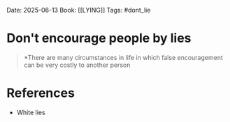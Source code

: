 Date: 2025-06-13
Book: [[LYING]]
Tags:  #dont_lie 

# Don't encourage people by lies

>*There are many circumstances in life in which false encouragement can be very costly to another person 
# References 
- White lies